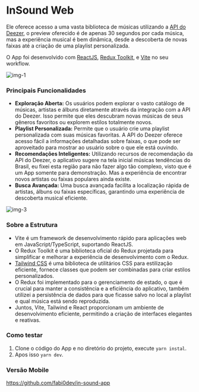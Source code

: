 # InSound Web

Ele oferece acesso a uma vasta biblioteca de músicas utilizando a [API do Deezer](https://developers.deezer.com/api), o preview oferecido é de apenas 30 segundos por cada música, mas a experiência musical é bem dinâmica, desde a descoberta de novas faixas até a criação de uma playlist personalizada.

O App foi desenvolvido com [ReactJS](https://pt-br.legacy.reactjs.org/), [Redux Toolkit](https://redux-toolkit.js.org/), e [Vite](https://vitejs.dev/) no seu workflow.

<div>
  <img alt="img-1" src="https://i.imgur.com/kKuwgGv.png" />
</div>

### Principais Funcionalidades

- <b>Exploração Aberta:</b> Os usuários podem explorar o vasto catálogo de músicas, artistas e álbuns diretamente através da integração com a API do Deezer. Isso permite que eles descubram novas músicas de seus gêneros favoritos ou explorem estilos totalmente novos.
  <br />
- <b>Playlist Personalizada:</b> Permite que o usuário crie uma playlist personalizada com suas músicas favoritas. A API do Deezer oferece acesso fácil a informações detalhadas sobre faixas, o que pode ser aproveitado para mostrar ao usuário sobre o que ele está ouvindo.
  <br />
- <b>Recomendações Inteligentes:</b> Utilizando recursos de recomendação da API do Deezer, o aplicativo sugere na tela inicial músicas tendências do Brasil, eu fixei esta região para não fazer algo tão complexo, visto que é um App somente para demonstração. Mas a experiência de encontrar novos artistas ou faixas populares ainda existe.
  <br />
- <b>Busca Avançada:</b> Uma busca avançada facilita a localização rápida de artistas, álbuns ou faixas específicas, garantindo uma experiência de descoberta musical eficiente.

<div>
  <img alt="img-3" src="https://i.imgur.com/ScuZAe5.png" />
</div>

### Sobre a Estrutura

- Vite é um framework de desenvolvimento rápido para aplicações web em JavaScript/TypeScript, suportando ReactJS.
  <br />
- O Redux Toolkit é uma biblioteca oficial do Redux projetada para simplificar e melhorar a experiência de desenvolvimento com o Redux.
  <br />
- [Tailwind CSS](https://tailwindcss.com/) é uma biblioteca de utilitários CSS para estilização eficiente, fornece classes que podem ser combinadas para criar estilos personalizados.
  <br />
- O Redux foi implementado para o gerenciamento de estado, o que é crucial para manter a consistência e a eficiência do aplicativo, também utilizei a persistência de dados para que ficasse salvo no local a playlist e qual música está sendo reproduzida.
  <br />
- Juntos, Vite, Tailwind e React proporcionam um ambiente de desenvolvimento eficiente, permitindo a criação de interfaces elegantes e reativas.

### Como testar

1. Clone o código do App e no diretório do projeto, execute `yarn instal`.
   <br />
2. Apos isso `yarn dev`.

### Versão Mobile

https://github.com/fabi0dev/in-sound-app
